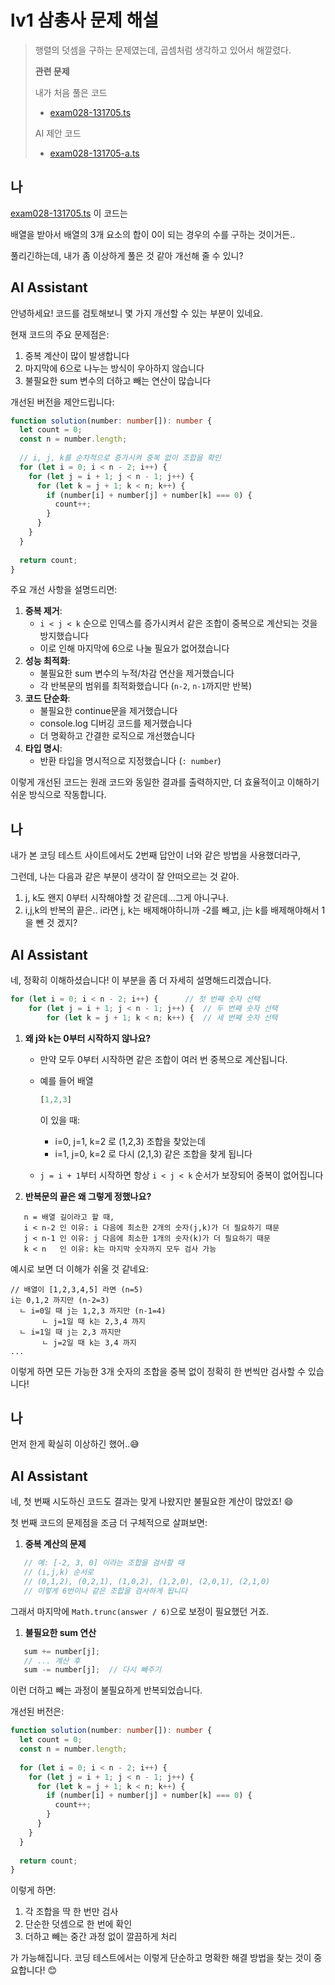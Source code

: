 # lv1 삼총사 문제 해설

> 행렬의 덧셈을 구하는 문제였는데, 곱셈처럼 생각하고 있어서 해깔렸다. 
>
> **관련 문제**
>
> 내가 처음 풀은 코드
>
> * [exam028-131705.ts](../src/ts/lv_1/exam028-131705.ts)
>
> AI 제안 코드
>
> * [exam028-131705-a.ts](../src/ts/lv_1/exam028-131705-a.ts)



## 나

[exam028-131705.ts](../src/ts/lv_1/exam028-131705.ts) 이 코드는

배열을 받아서 배열의 3개 요소의 합이 0이 되는 경우의 수를 구하는 것이거든..

풀리긴하는데, 내가 좀 이상하게 풀은 것 같아 개선해 줄 수 있니?



## AI Assistant

안녕하세요! 코드를 검토해보니 몇 가지 개선할 수 있는 부분이 있네요.

현재 코드의 주요 문제점은:

1. 중복 계산이 많이 발생합니다
2. 마지막에 6으로 나누는 방식이 우아하지 않습니다
3. 불필요한 sum 변수의 더하고 빼는 연산이 많습니다

개선된 버전을 제안드립니다:

```ts
function solution(number: number[]): number {
  let count = 0;
  const n = number.length;
  
  // i, j, k를 순차적으로 증가시켜 중복 없이 조합을 확인
  for (let i = 0; i < n - 2; i++) {
    for (let j = i + 1; j < n - 1; j++) {
      for (let k = j + 1; k < n; k++) {
        if (number[i] + number[j] + number[k] === 0) {
          count++;
        }
      }
    }
  }
  
  return count;
}
```

주요 개선 사항을 설명드리면:

1. **중복 제거**: 
   - `i < j < k` 순으로 인덱스를 증가시켜서 같은 조합이 중복으로 계산되는 것을 방지했습니다
   - 이로 인해 마지막에 6으로 나눌 필요가 없어졌습니다
2. **성능 최적화**:
   - 불필요한 sum 변수의 누적/차감 연산을 제거했습니다
   - 각 반복문의 범위를 최적화했습니다 (`n-2`, `n-1`까지만 반복)
3. **코드 단순화**:
   - 불필요한 continue문을 제거했습니다
   - console.log 디버깅 코드를 제거했습니다
   - 더 명확하고 간결한 로직으로 개선했습니다
4. **타입 명시**:
   - 반환 타입을 명시적으로 지정했습니다 (`: number`)

이렇게 개선된 코드는 원래 코드와 동일한 결과를 출력하지만, 더 효율적이고 이해하기 쉬운 방식으로 작동합니다.

## 나

내가 본 코딩 테스트 사이트에서도 2번째 답안이 너와 같은 방법을 사용했더라구,

그런데, 나는 다음과 같은 부분이 생각이 잘 안떠오르는 것 같아.

1. j, k도 왠지 0부터 시작해야할 것 같은데...그게 아니구나.
2. i,j,k의 반복의 끝은..     i라면 j, k는 배제해야하니까 -2를 빼고,     j는 k를 배제해야해서 1을 뺀 것 겠지?

## AI Assistant

네, 정확히 이해하셨습니다! 이 부분을 좀 더 자세히 설명해드리겠습니다.

```ts
for (let i = 0; i < n - 2; i++) {      // 첫 번째 숫자 선택
    for (let j = i + 1; j < n - 1; j++) {  // 두 번째 숫자 선택
        for (let k = j + 1; k < n; k++) {  // 세 번째 숫자 선택
```

1. **왜 j와 k는 0부터 시작하지 않나요?**

   - 만약 모두 0부터 시작하면 같은 조합이 여러 번 중복으로 계산됩니다.

   - 예를 들어 배열 

     ```ts
     [1,2,3]
     ```

     이 있을 때:

     - i=0, j=1, k=2 로 (1,2,3) 조합을 찾았는데
     - i=1, j=0, k=2 로 다시 (2,1,3) 같은 조합을 찾게 됩니다

   - `j = i + 1`부터 시작하면 항상 `i < j < k` 순서가 보장되어 중복이 없어집니다

2. **반복문의 끝은 왜 그렇게 정했나요?**

```
   n = 배열 길이라고 할 때,
   i < n-2 인 이유: i 다음에 최소한 2개의 숫자(j,k)가 더 필요하기 때문
   j < n-1 인 이유: j 다음에 최소한 1개의 숫자(k)가 더 필요하기 때문
   k < n   인 이유: k는 마지막 숫자까지 모두 검사 가능
```

예시로 보면 더 이해가 쉬울 것 같네요:

```
// 배열이 [1,2,3,4,5] 라면 (n=5)
i는 0,1,2 까지만 (n-2=3)
  ㄴ i=0일 때 j는 1,2,3 까지만 (n-1=4)
       ㄴ j=1일 때 k는 2,3,4 까지
  ㄴ i=1일 때 j는 2,3 까지만
       ㄴ j=2일 때 k는 3,4 까지
...
```

이렇게 하면 모든 가능한 3개 숫자의 조합을 중복 없이 정확히 한 번씩만 검사할 수 있습니다!

## 나

먼저 한게 확실히 이상하긴 했어..😅

## AI Assistant

네, 첫 번째 시도하신 코드도 결과는 맞게 나왔지만 불필요한 계산이 많았죠! 😄

첫 번째 코드의 문제점을 조금 더 구체적으로 살펴보면:

1. **중복 계산의 문제**

```ts
   // 예: [-2, 3, 0] 이라는 조합을 검사할 때
   // (i,j,k) 순서로
   // (0,1,2), (0,2,1), (1,0,2), (1,2,0), (2,0,1), (2,1,0)
   // 이렇게 6번이나 같은 조합을 검사하게 됩니다
```

그래서 마지막에 `Math.trunc(answer / 6)`으로 보정이 필요했던 거죠.

1. **불필요한 sum 연산**

```ts
   sum += number[j];
   // ... 계산 후
   sum -= number[j];  // 다시 빼주기
```

이런 더하고 빼는 과정이 불필요하게 반복되었습니다.

개선된 버전은:

```ts
function solution(number: number[]): number {
  let count = 0;
  const n = number.length;
  
  for (let i = 0; i < n - 2; i++) {
    for (let j = i + 1; j < n - 1; j++) {
      for (let k = j + 1; k < n; k++) {
        if (number[i] + number[j] + number[k] === 0) {
          count++;
        }
      }
    }
  }
  
  return count;
}
```

이렇게 하면:

1. 각 조합을 딱 한 번만 검사
2. 단순한 덧셈으로 한 번에 확인
3. 더하고 빼는 중간 과정 없이 깔끔하게 처리

가 가능해집니다. 코딩 테스트에서는 이렇게 단순하고 명확한 해결 방법을 찾는 것이 중요합니다! 😊
